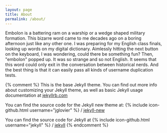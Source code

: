 ```yaml
---
layout: page
title: About
permalink: /about/
---
```


Embolon is a battering ram on a warship or a wedge shaped military formation. This bizarre word came to me decades ago on a boring afternoon just like any other one. I was preparing for my English class finals, looking up words on my digital dictionary. Aimlessly hitting the next button on the keyboard, I was wondering, could there be something fun? Then, "embolon" popped up. It was so strange and so not English. It seems that this word could only exit in the conversation between historical nerds.  And the best thing is that it can easily pass all kinds of username duplication tests.

{% comment %}
This is the base Jekyll theme. You can find out more info about customizing your Jekyll theme, as well as basic Jekyll usage documentation at [jekyllrb.com](http://jekyllrb.com/)

You can find the source code for the Jekyll new theme at:
{% include icon-github.html username="jglovier" %} /
[jekyll-new](https://github.com/jglovier/jekyll-new)

You can find the source code for Jekyll at
{% include icon-github.html username="jekyll" %} /
[jekyll](https://github.com/jekyll/jekyll)
{% endcomment %}
